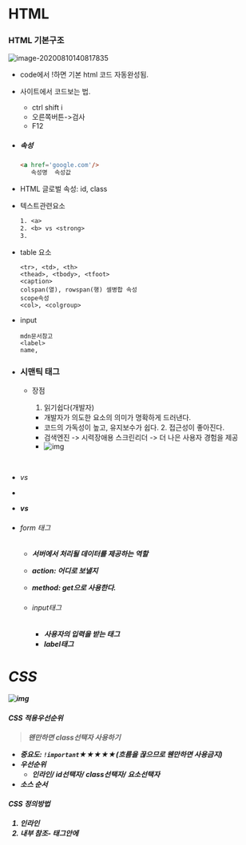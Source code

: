 # HTML

### HTML 기본구조

![image-20200810140817835](C:\Users\kimyeunjung\AppData\Roaming\Typora\typora-user-images\image-20200810140817835.png)

* code에서 !하면 기본 html 코드 자동완성됨.

* 사이트에서 코드보는 법.

  * ctrl shift i
  * 오른쪽버튼->검사
  * F12

* ##### 속성

  ```html
  <a href='google.com'/>
     속성명  속성값
  ```

* HTML 글로벌 속성: id, class

* 텍스트관련요소

  ```txt
  1. <a>
  2. <b> vs <strong>
  3. 
  ```

* table 요소

  ```
  <tr>, <td>, <th>
  <thead>, <tbody>, <tfoot>
  <caption>
  colspan(열), rowspan(행) 셀병합 속성
  scope속성
  <col>, <colgroup>
  ```

* input

  ```
  mdn문서참고
  <label>
  name, 
  ```

  

* ### 시맨틱 태그

  * 장점

    1. 읽기쉽다(개발자)

    * 개발자가 의도한 요소의 의미가 명확하게 드러낸다.
    * 코드의 가독성이 높고, 유지보수가 쉽다.
      2. 접근성이 좋아진다.
    * 검색엔진 -> 시력장애용 스크린리더 -> 더 나은 사용자 경험을 제공
    * ![img](https://t1.daumcdn.net/cfile/tistory/2259F94D5651731A0F)

​		

* <i> vs <em>

* <a>

* <b> vs <strong>

* ###### form 태그

  * 서버에서 처리될 데이터를 제공하는 역할

  * action: 어디로 보낼지

  * method: get으로 사용한다.

  * ###### input태그

    * 사용자의 입력을 받는 태그
    * label태그

    

# CSS

![img](http://www.nextree.co.kr/content/images/2016/09/yrkim-140327-selector-04.png)

#### CSS 적용우선순위

> 왠만하면 class선택자 사용하기

* 중요도: `!important`★★★★★(흐름을 끊으므로 웬만하면 사용금지)
* 우선순위
  * 인라인/ id선택자/ class선택자/ 요소선택자
* 소스 순서 

#### CSS 정의방법

1. 인라인
2. 내부 참조- <head>태그안에 <style>태그넣고 코드적음!
3. 외부 참조- 분리된 css파일



##### 클래스 선택자 VS ID선택자

* 한 페이지에서 여러 번 반복->클래스

  단 한번 적용될 스타일은 -> ID

  = >class속성은 어떤 분류안에 포함된 요소의 특성을 정의하는데 사용됨.

  ​	id속성은 어떤 요소에 대해 유일한 특성을 정의함. 

  ​	`HTML문서에서 특성 id속성값은 오직 하나만 있어야함.`

* 클래스는 속성값을 두 개 이상 가질 수 있다. 그래서 한 태그내에서도 여러종류의

  스타일 규칙을 적용할 수 있다.

* ID선택자의 우선순위가 클래스보다 높다.

* 클래스는 나중에 다른 곳에도 적용할 수 있는 스타일을 지정(글자색 글자굵기)

* ID는 웹문서안의 요소의 배치방법을 지정할 때 자주 사용.